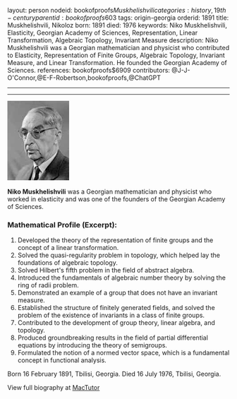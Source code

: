 layout: person
nodeid: bookofproofs$Muskhelishvili
categories: history,19th-century
parentid: bookofproofs$603
tags: origin-georgia
orderid: 1891
title: Muskhelishvili, Nikoloz
born: 1891
died: 1976
keywords: Niko Muskhelishvili, Elasticity, Georgian Academy of Sciences, Representation, Linear Transformation, Algebraic Topology, Invariant Measure
description: Niko Muskhelishvili was a Georgian mathematician and physicist who contributed to Elasticity, Representation of Finite Groups, Algebraic Topology, Invariant Measure, and Linear Transformation. He founded the Georgian Academy of Sciences.
references: bookofproofs$6909
contributors: @J-J-O'Connor,@E-F-Robertson,bookofproofs,@ChatGPT

---



---

![Muskhelishvili.jpg](https://github.com/bookofproofs/bookofproofs.github.io/blob/main/_sources/_assets/images/portraits/Muskhelishvili.jpg?raw=true)

**Niko Muskhelishvili** was a Georgian mathematician and physicist who worked in elasticity and was one of the founders of the Georgian Academy of Sciences.

### Mathematical Profile (Excerpt):
1. Developed the theory of the representation of finite groups and the concept of a linear transformation.
2. Solved the quasi-regularity problem in topology, which helped lay the foundations of algebraic topology.
3. Solved Hilbert's fifth problem in the field of abstract algebra.
4. Introduced the fundamentals of algebraic number theory by solving the ring of radii problem.
5. Demonstrated an example of a group that does not have an invariant measure.
6. Established the structure of finitely generated fields, and solved the problem of the existence of invariants in a class of finite groups.
7. Contributed to the development of group theory, linear algebra, and topology.
8. Produced groundbreaking results in the field of partial differential equations by introducing the theory of semigroups.
9. Formulated the notion of a normed vector space, which is a fundamental concept in functional analysis.

Born 16 February 1891, Tbilisi, Georgia. Died 16 July 1976, Tbilisi, Georgia.

View full biography at [MacTutor](https://mathshistory.st-andrews.ac.uk/Biographies/Muskhelishvili/)
